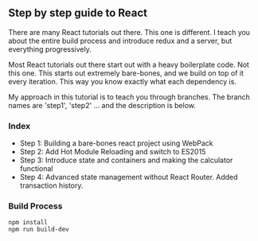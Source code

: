 ## Step by step guide to React

 There are many React tutorials out there. This one is different. I teach you about the entire build process and introduce redux and a server, but everything progressively.

 Most React tutorials out there start out with a heavy boilerplate code. Not this one. This starts out extremely bare-bones, and we build on top of it every iteration. This way you know exactly what each dependency is.

 My approach in this tutorial is to teach you through branches. The branch names are 'step1', 'step2' ... and the description is below.


### Index

* Step 1: Building a bare-bones react project using WebPack
* Step 2: Add Hot Module Reloading and switch to ES2015
* Step 3: Introduce state and containers and making the calculator functional
* Step 4: Advanced state management without React Router. Added transaction history.

### Build Process

 ```
 npm install
 npm run build-dev
 ```
